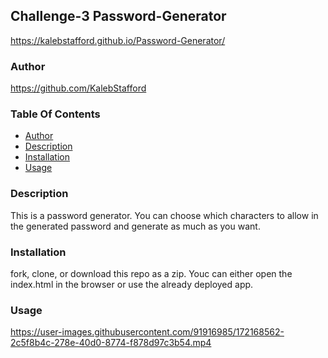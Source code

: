 ## Challenge-3 Password-Generator
https://kalebstafford.github.io/Password-Generator/

### Author
https://github.com/KalebStafford

### Table Of Contents
* [Author](#author)
* [Description](#description)
* [Installation](#installation)
* [Usage](#usage)

### Description
This is a password generator. You can choose which characters to allow in the generated password and generate as much as you want.

### Installation
fork, clone, or download this repo as a zip. Youc can either open the index.html in the browser or use the already deployed app.

### Usage


https://user-images.githubusercontent.com/91916985/172168562-2c5f8b4c-278e-40d0-8774-f878d97c3b54.mp4

